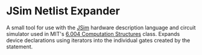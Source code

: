 # JSim Netlist Expander

A small tool for use with the [JSim](http://6004.mit.edu/currentsemester/handouts/tool_docs/jsim.html) hardware description language and circuit simulator used in MIT's [6.004 Computation Structures](http://6004.mit.edu/) class. Expands device declarations using iterators into the individual gates created by the statement.
